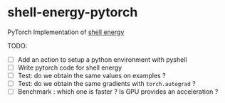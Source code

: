 # shell-energy-pytorch
PyTorch Implementation of [shell energy](https://gitlab.com/numod/shell-energy)

TODO:

- [ ] Add an action to setup a python environment with pyshell
- [ ] Write pytorch code for shell energy
- [ ] Test: do we obtain the same values on examples ?
- [ ] Test: do we obtain the same gradients with `torch.autograd` ?
- [ ] Benchmark : which one is faster ? Is GPU provides an acceleration ?
